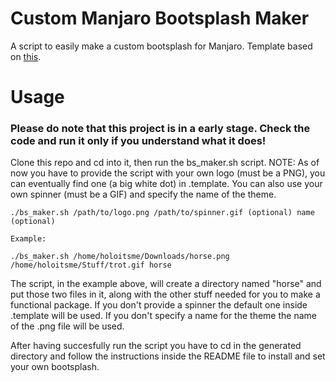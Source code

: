 # Custom Manjaro Bootsplash Maker
A  script to easily make a custom bootsplash for Manjaro.
Template based on <a href="https://github.com/Blacksuan19/Bootsplash-Themes" target="_blank">this</a>.

# Usage
### Please do note that this project is in a early stage. Check the code and run it only if you understand what it does!
Clone this repo and cd into it, then run the bs_maker.sh script. NOTE: As of now you have to provide the script with your own logo (must be a PNG), you can eventually find one (a big white dot) in .template. You can also use your own spinner (must be a GIF) and specify the name of the theme.
```
./bs_maker.sh /path/to/logo.png /path/to/spinner.gif (optional) name (optional)

Example:

./bs_maker.sh /home/holoitsme/Downloads/horse.png /home/holoitsme/Stuff/trot.gif horse
```
The script, in the example above, will create a directory named "horse" and put those two files in it, along with the other stuff needed for you to make a functional package. If you don't provide a spinner the default one inside .template will be used. If you don't specify a name for the theme the name of the .png file will be used.

After having succesfully run the script you have to cd in the generated directory and follow the instructions inside the README file to install and set your own bootsplash.
